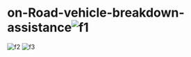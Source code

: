 # on-Road-vehicle-breakdown-assistance![f1](https://user-images.githubusercontent.com/104147123/183482124-864bd68b-e260-46ed-8c6f-566169951508.jpg)
![f2](https://user-images.githubusercontent.com/104147123/183482139-ca7ef926-3162-4850-a740-a9c0fc85f451.jpg)
![f3](https://user-images.githubusercontent.com/104147123/183482152-fea425ef-084b-47ba-9892-f35dde7eb477.jpg)
